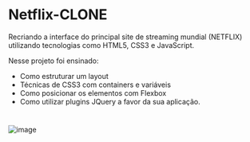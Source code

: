 # Netflix-CLONE
Recriando a interface do principal site de streaming mundial (NETFLIX) utilizando tecnologias como HTML5, CSS3 e JavaScript. 

Nesse projeto foi ensinado: 
- Como estruturar um layout
- Técnicas de CSS3 com containers e variáveis 
- Como posicionar os elementos com Flexbox 
- Como utilizar plugins JQuery a favor da sua aplicação.
#

![image](https://user-images.githubusercontent.com/105558309/199764437-85dfa66a-7b5d-4db7-b2b8-afe7d6045218.png)
